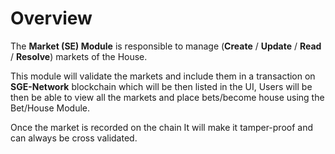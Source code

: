 # **Overview**

The **Market (SE) Module** is responsible to manage
(**Create** / **Update** / **Read** / **Resolve**) markets of the House.

This module will validate the markets and include them in a transaction on **SGE-Network** blockchain which will be then listed in the UI,
Users will be then be able to view all the markets and place bets/become house using the Bet/House Module.

Once the market is recorded on the chain It will make it tamper-proof and can always be cross validated.
